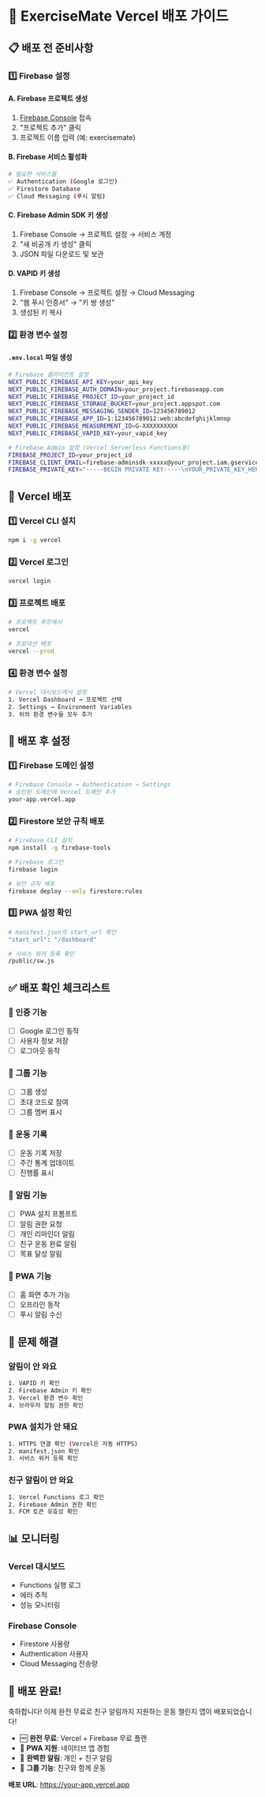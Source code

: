# 🚀 ExerciseMate Vercel 배포 가이드

## 📋 **배포 전 준비사항**

### 1️⃣ **Firebase 설정**

#### A. Firebase 프로젝트 생성
1. [Firebase Console](https://console.firebase.google.com/) 접속
2. "프로젝트 추가" 클릭
3. 프로젝트 이름 입력 (예: exercisemate)

#### B. Firebase 서비스 활성화
```bash
# 필요한 서비스들
✅ Authentication (Google 로그인)
✅ Firestore Database
✅ Cloud Messaging (푸시 알림)
```

#### C. Firebase Admin SDK 키 생성
1. Firebase Console → 프로젝트 설정 → 서비스 계정
2. "새 비공개 키 생성" 클릭
3. JSON 파일 다운로드 및 보관

#### D. VAPID 키 생성
1. Firebase Console → 프로젝트 설정 → Cloud Messaging
2. "웹 푸시 인증서" → "키 쌍 생성"
3. 생성된 키 복사

### 2️⃣ **환경 변수 설정**

#### `.env.local` 파일 생성
```bash
# Firebase 클라이언트 설정
NEXT_PUBLIC_FIREBASE_API_KEY=your_api_key
NEXT_PUBLIC_FIREBASE_AUTH_DOMAIN=your_project.firebaseapp.com
NEXT_PUBLIC_FIREBASE_PROJECT_ID=your_project_id
NEXT_PUBLIC_FIREBASE_STORAGE_BUCKET=your_project.appspot.com
NEXT_PUBLIC_FIREBASE_MESSAGING_SENDER_ID=123456789012
NEXT_PUBLIC_FIREBASE_APP_ID=1:123456789012:web:abcdefghijklmnop
NEXT_PUBLIC_FIREBASE_MEASUREMENT_ID=G-XXXXXXXXXX
NEXT_PUBLIC_FIREBASE_VAPID_KEY=your_vapid_key

# Firebase Admin 설정 (Vercel Serverless Functions용)
FIREBASE_PROJECT_ID=your_project_id
FIREBASE_CLIENT_EMAIL=firebase-adminsdk-xxxxx@your_project.iam.gserviceaccount.com
FIREBASE_PRIVATE_KEY="-----BEGIN PRIVATE KEY-----\nYOUR_PRIVATE_KEY_HERE\n-----END PRIVATE KEY-----\n"
```

## 🚀 **Vercel 배포**

### 1️⃣ **Vercel CLI 설치**
```bash
npm i -g vercel
```

### 2️⃣ **Vercel 로그인**
```bash
vercel login
```

### 3️⃣ **프로젝트 배포**
```bash
# 프로젝트 루트에서
vercel

# 프로덕션 배포
vercel --prod
```

### 4️⃣ **환경 변수 설정**
```bash
# Vercel 대시보드에서 설정
1. Vercel Dashboard → 프로젝트 선택
2. Settings → Environment Variables
3. 위의 환경 변수들 모두 추가
```

## 🔧 **배포 후 설정**

### 1️⃣ **Firebase 도메인 설정**
```bash
# Firebase Console → Authentication → Settings
# 승인된 도메인에 Vercel 도메인 추가
your-app.vercel.app
```

### 2️⃣ **Firestore 보안 규칙 배포**
```bash
# Firebase CLI 설치
npm install -g firebase-tools

# Firebase 로그인
firebase login

# 보안 규칙 배포
firebase deploy --only firestore:rules
```

### 3️⃣ **PWA 설정 확인**
```bash
# manifest.json의 start_url 확인
"start_url": "/dashboard"

# 서비스 워커 등록 확인
/public/sw.js
```

## ✅ **배포 확인 체크리스트**

### 🔐 **인증 기능**
- [ ] Google 로그인 동작
- [ ] 사용자 정보 저장
- [ ] 로그아웃 동작

### 👥 **그룹 기능**
- [ ] 그룹 생성
- [ ] 초대 코드로 참여
- [ ] 그룹 멤버 표시

### 💪 **운동 기록**
- [ ] 운동 기록 저장
- [ ] 주간 통계 업데이트
- [ ] 진행률 표시

### 🔔 **알림 기능**
- [ ] PWA 설치 프롬프트
- [ ] 알림 권한 요청
- [ ] 개인 리마인더 알림
- [ ] 친구 운동 완료 알림
- [ ] 목표 달성 알림

### 📱 **PWA 기능**
- [ ] 홈 화면 추가 가능
- [ ] 오프라인 동작
- [ ] 푸시 알림 수신

## 🐛 **문제 해결**

### 알림이 안 와요
```bash
1. VAPID 키 확인
2. Firebase Admin 키 확인
3. Vercel 환경 변수 확인
4. 브라우저 알림 권한 확인
```

### PWA 설치가 안 돼요
```bash
1. HTTPS 연결 확인 (Vercel은 자동 HTTPS)
2. manifest.json 확인
3. 서비스 워커 등록 확인
```

### 친구 알림이 안 와요
```bash
1. Vercel Functions 로그 확인
2. Firebase Admin 권한 확인
3. FCM 토큰 유효성 확인
```

## 📊 **모니터링**

### Vercel 대시보드
- Functions 실행 로그
- 에러 추적
- 성능 모니터링

### Firebase Console
- Firestore 사용량
- Authentication 사용자
- Cloud Messaging 전송량

## 🎉 **배포 완료!**

축하합니다! 이제 완전 무료로 친구 알림까지 지원하는 운동 챌린지 앱이 배포되었습니다!

- 🆓 **완전 무료**: Vercel + Firebase 무료 플랜
- 📱 **PWA 지원**: 네이티브 앱 경험
- 🔔 **완벽한 알림**: 개인 + 친구 알림
- 👥 **그룹 기능**: 친구와 함께 운동

**배포 URL**: https://your-app.vercel.app
